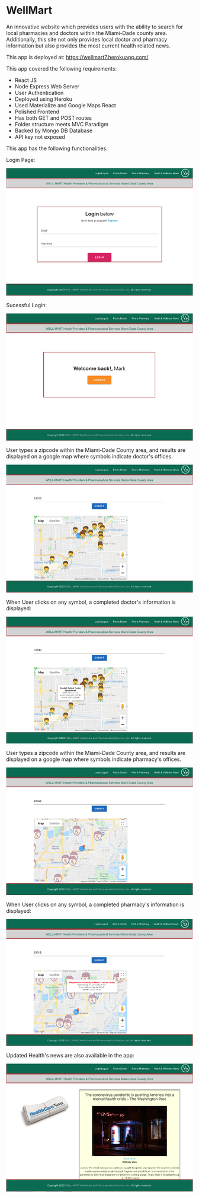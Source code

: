 # WellMart #

An innovative website which provides users with the ability to search for local pharmacies and doctors within the Miami-Dade county area. Additionally, this site not only provides local doctor and pharmacy information but also provides the most current health related news.

This app is deployed at:  https://wellmart7.herokuapp.com/

This app covered the following requirements:

- React JS
- Node Express Web Server
- User Authentication
- Deployed using Heroku
- Used Materialize and Google Maps React
- Polished Frontend
- Has both GET and POST routes
- Folder structure meets MVC Paradigm
- Backed by Mongo DB Database
- API key not exposed

This app has the following functionalities:

Login Page:

![](client/public/Project3_1.png)


Sucessful Login:

![](client/public/Project3_2.png)


User types a zipcode within the Miami-Dade County area, and results are displayed on a google map where symbols indicate doctor's offices.

![](client/public/Project3_3.png)


When User clicks on any symbol, a completed doctor's information is displayed: 

![](client/public/Project3_4.png)


User types a zipcode within the Miami-Dade County area, and results are displayed on a google map where symbols indicate pharmacy's offices.

![](client/public/Project3_5.png)


When User clicks on any symbol, a completed pharmacy's information is displayed: 

![](client/public/Project3_6.png)


Updated Health's news are also available in the app:

![](client/public/Project3_7.png)
